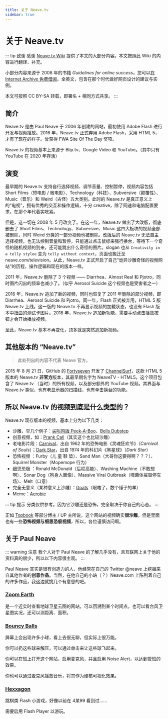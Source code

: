 ```yaml
---
title: 关于 Neave.tv
sidebar: true
---
```


# 关于 Neave.tv

::: tip 致谢
感谢 [Neave.tv Wiki](https://neavetv.fandom.com) 提供了本文的大部分内容。本文按照此 Wiki 的内容进行翻译、补充。

小部分内容来源于 2008 年的书籍 *Guidelines for online success*，您可以[在 Internet Archive 免费借阅](https://archive.org/details/guidelinesforonl0000ford)，全英文，包含在那个时代做好网页设计的建议与实例。

本文可按照 CC BY-SA 转载，即署名 + 相同方式共享。
:::

## 简介

Neave.tv 是由 Paul Neave 于 2006 年创建的网站，最初使用 Adobe Flash 进行开发与视频播放。2016 年，Neave.tv 正式弃用 Adobe Flash，采用 HTML 5，才有了现在的样子。曾获得 FWA Site Of The Day 奖项。

Neave.tv 的视频基本上来源于 Blip.tv、Google Video 和 YouTube。（其中只有 YouTube 在 2020 年存活）

## 演变

最早期的 Neave.tv 支持自行选择视频、调节音量、控制暂停，视频内容包括 Short Films（短电影 / 微电影）、Technology（科技）、Subversive（颠覆性）、Music（音乐）和 Weird（古怪）五大类别。此时的 Neave.tv 是真正意义上的“电视”，拥有优秀的交互和操作逻辑，十分 creative，除了网速和电脑配置要求，在那个年代着实吃紧。

但是，这一切在 2008 年 5 月改变了。在这一年，Neave.tv 做出了大改版，彻底删去了 Short Films、Technology、Subversive、Music 这四大板块的视频全部被删除，同时 Weird 分类的一部分视频也被删除。改版后的 Neave.tv 无法自主选择视频，也无法控制音量和暂停，只能通过点击鼠标来强行换台，等待下一个奇怪的随机视频的到来，还可能跳出什么奇怪的图片。slogan 也从 `Creativity in a telly stylee` 变为 `telly without context`，页面也搬迁至 neave.com/television。从此，Neave.tv 正式开启了自己“诡异沙雕奇怪的视频网站”的历程，操作逻辑和现在的版本一样。

2011 年，Neave.tv 删除了 3 个视频 —— Diarrhea、Almost Real 和 Pjotro，同时图片闪出的频率也减小了。（似乎 Aerosol Suicide 这个视频也是受害者之一）

2016 年，Neave.tv 追加了新的视频，同时也恢复了 2011 年删除的部分视频，即 Diarrhea、Aerosol Suicide 和 Pjotro。同一年，Flash 正式被弃用，HTML 5 版 Neave.tv 上线。这一版的 Neave.tv 不再显示视频的加载状态，也没有 Flash 版本中扭曲的测试卡图片。2018 年，Neave.tv 追加新功能，需要手动点击播放按钮才会开始播放视频。

至此，Neave.tv 基本不再变化，顶多就是突然追加新视频。

## 其他版本的 “Neave.tv”

> 此处列出的内容不代表 Neave 官方。

2015 年 8 月 21 日，GitHub 的 [Fortyseven](https://github.com/Fortyseven) 开发了 [ChannelSurf](http://apps.bytestemplar.com/channelsurf/)，这款 HTML 5 版本的 Neave.tv **非官方**版本，其最早期名字为 NeaveTV - HTML5。这个项目包含了 Neave.tv （当时）的所有视频，以及部分额外的 YouTube 视频。其界面与 Neave.tv 类似，也有老显示器的扫描线，也有单击换台的功能。

## 所以 Neave.tv 的视频到底是什么类型的？

Neave.tv 现存版本的视频，基本上分为以下几类：

- 沙雕，举几个例子：[尖叫鸡版 Peek-A-Boo](https://neave.tv/assets/videos/peek-a-boo.mp4)、[Bells Dubstep](https://neave.tv/assets/videos/bells-dubstep.mp4)
- 创意视频，如：[Prank Call](https://neave.tv/assets/videos/prank-call.mp4)（其实这个也比较沙雕）
- 老电影片段：[Carnival](https://neave.tv/assets/videos/carnival.mp4)，出自 1962 年的恐怖电影《灵魂狂欢节》（*Carnival of Souls*）；[Dark Star](https://neave.tv/assets/videos/dark-star.mp4)，出自 1974 年的科幻片《黑星球》（*Dark Star*）
- 恐怖视频 <Badge text="慎重" type="error" />：Furby（儿 童 鞋 垫）、Sand Man（大哥你这要得啊？？？）、Squirrel Monster（Mopemope 行为）
- 细思恐极 <Badge text="与上方恐怖视频不太一样，但也很恐怖" type="error" />：Ronald McDonald（后程高能）、Washing Machine（不敢想啊）、Sonar Dog（狗身人面像）、Massive Viral Outbreak（噬菌体摧毁停车场）、Melt（口意）
- 完全无意义（某种意义上沙雕）：[Goats](https://neave.tv/assets/videos/goats.mp4)（眼瞎了，数个锤子的羊）
- Meme：[Aerobic](https://neave.tv/assets/videos/aerobic.mp4)

::: tip 提示
分类仅供参考。因为它沙雕还是恐怖，完全取决于你自己的心态。
:::

正如 [Topbook](https://topbook.cc/overview?selectedArticle=1611) 等部分博主 / UP 主所说，这个网站的视频确实**很沙雕**，但是里面也有一些**恐怖视频与细思恐极视频**，所以，各位谨慎访问啊。

## 关于 Paul Neave

::: warning 注意
我个人对于 Paul Neave 的了解几乎没有，且互联网上关于他的资料真的很少，所以以下内容很主观。
:::

Paul Neave 其实是很有创造力的人，他经常在自己的 Twitter @neave 上挖掘来自其他作者的**创意作品**。当然，在他自己的小站（？）Neave.com 上陈列着自己的许多作品，我这边就挑几个有意思的吧。

### [Zoom Earth](https://zoom.earth)

是一个近实时查看地球卫星云图的网站，可以回溯到某个时间点，也可以看台风卫星图实况，还可以测距离、面积。

### [Bouncy Balls](https://bouncyballs.org)

屏幕上会出现许多小球，看上去很无聊，但实际上很万能。

你可以扔这些球来解压，可以通过单击来让这些球飞起来。

你可以在班上打开这个网站，启用麦克风，并且启用 Noise Alert，以达到管班的效果。

你也可以通过麦克风播放音乐，将其作为硬核可视化效果。

### [Hexxagon](https://hexxagon.com)

跳棋类 Flash 小游戏，好像以前在 4某99 看到过......

需要启用 Flash Player 以游玩。